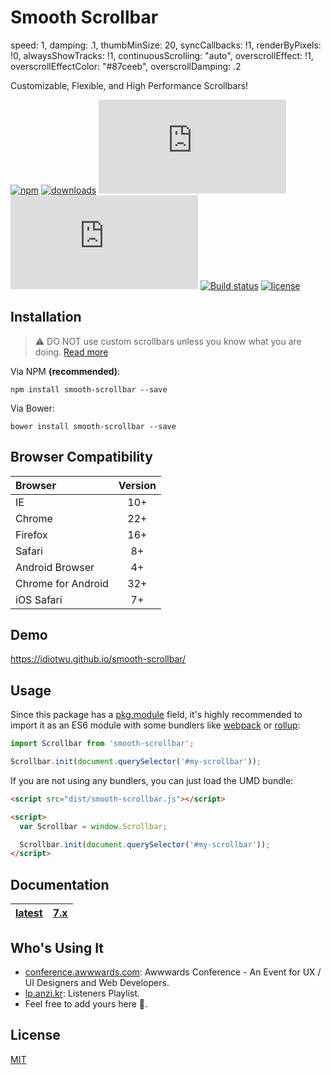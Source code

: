 # Smooth Scrollbar

speed: 1,
                damping: .1,
                thumbMinSize: 20,
                syncCallbacks: !1,
                renderByPixels: !0,
                alwaysShowTracks: !1,
                continuousScrolling: "auto",
                overscrollEffect: !1,
                overscrollEffectColor: "#87ceeb",
                overscrollDamping: .2
                
                

Customizable, Flexible, and High Performance Scrollbars!

[![npm][npm-version-badge]](https://www.npmjs.com/package/smooth-scrollbar)
[![downloads][npm-downloads-badge]](https://www.npmjs.com/package/smooth-scrollbar)
[![core size][size-badge]](dist/smooth-scrollbar.js)
[![gzip size][gzip-size-badge]](dist/smooth-scrollbar.js)
[![Build status][travis-badge]](https://travis-ci.org/idiotWu/smooth-scrollbar)
[![license][license-badge]](LICENSE)

## Installation

> ⚠️ DO NOT use custom scrollbars unless you know what you are doing. [Read more](docs/caveats.md)

Via NPM **(recommended)**:

```
npm install smooth-scrollbar --save
```

Via Bower:

```
bower install smooth-scrollbar --save
```

## Browser Compatibility

| Browser | Version |
| :------ | :-----: |
| IE      | 10+     |
| Chrome  | 22+     |
| Firefox | 16+     |
| Safari  | 8+      |
| Android Browser | 4+ |
| Chrome for Android | 32+ |
| iOS Safari | 7+ |

## Demo

https://idiotwu.github.io/smooth-scrollbar/

## Usage

Since this package has a [pkg.module](https://github.com/rollup/rollup/wiki/pkg.module) field, it's highly recommended to import it as an ES6 module with some bundlers like [webpack](https://webpack.js.org/) or [rollup](https://rollupjs.org/):

```js
import Scrollbar from 'smooth-scrollbar';

Scrollbar.init(document.querySelector('#my-scrollbar'));
```

If you are not using any bundlers, you can just load the UMD bundle:

```html
<script src="dist/smooth-scrollbar.js"></script>

<script>
  var Scrollbar = window.Scrollbar;

  Scrollbar.init(document.querySelector('#my-scrollbar'));
</script>
```

## Documentation

| [latest](docs) | [7.x](https://github.com/idiotWu/smooth-scrollbar/tree/7.x) |
|----|----|

## Who's Using It

- [conference.awwwards.com](https://conference.awwwards.com/): Awwwards Conference - An Event for UX / UI Designers and Web Developers.
- [lp.anzi.kr](http://lp.anzi.kr/): Listeners Playlist.
- Feel free to add yours here 🤗.

## License

[MIT](LICENSE)

[npm-version-badge]: https://img.shields.io/npm/v/smooth-scrollbar.svg?style=flat-square
[npm-downloads-badge]: https://img.shields.io/npm/dt/smooth-scrollbar.svg?style=flat-square
[license-badge]: https://img.shields.io/npm/l/smooth-scrollbar.svg?style=flat-square
[travis-badge]: https://img.shields.io/travis/idiotWu/smooth-scrollbar.svg?style=flat-square
[size-badge]: http://img.badgesize.io/idiotWu/smooth-scrollbar/master/dist/smooth-scrollbar.js?label=core%20size&style=flat-square
[gzip-size-badge]: http://img.badgesize.io/idiotWu/smooth-scrollbar/master/dist/smooth-scrollbar.js?label=gzip%20size&compression=gzip&style=flat-square

